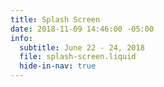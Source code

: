 ```yaml
---
title: Splash Screen
date: 2018-11-09 14:46:00 -05:00
info:
  subtitle: June 22 - 24, 2018
  file: splash-screen.liquid
  hide-in-nav: true
---
```


